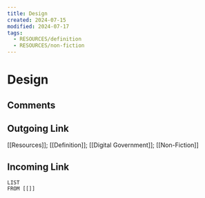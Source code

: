 ```yaml
---
title: Design
created: 2024-07-15
modified: 2024-07-17
tags:
  - RESOURCES/definition
  - RESOURCES/non-fiction
---
```

# Design
## Comments

## Outgoing Link
[[Resources]]; [[Definition]]; [[Digital Government]]; [[Non-Fiction]]
## Incoming Link
```dataview
LIST
FROM [[]]
```
